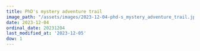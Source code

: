 ```yaml
---
title: PhD's mystery adventure trail
image_path: "/assets/images/2023-12-04-phd-s_mystery_adventure_trail.jpeg"
date: 2023-12-04
ordinal_date: 20231204
last_modified_at: '2023-12-05'
dow: 1
---
```



